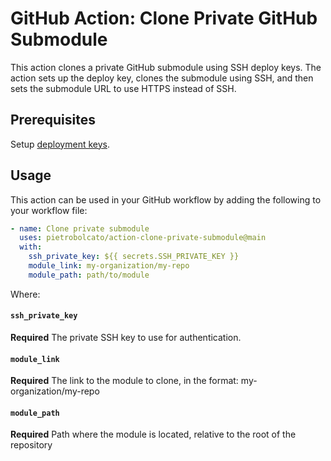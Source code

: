 # GitHub Action: Clone Private GitHub Submodule

This action clones a private GitHub submodule using SSH deploy keys. The action sets up the deploy key, clones the submodule using SSH, and then sets the submodule URL to use HTTPS instead of SSH.

## Prerequisites

Setup [deployment keys](https://docs.github.com/en/authentication/connecting-to-github-with-ssh/managing-deploy-keys).

## Usage

This action can be used in your GitHub workflow by adding the following to your workflow file:

```yaml
- name: Clone private submodule
  uses: pietrobolcato/action-clone-private-submodule@main
  with:
    ssh_private_key: ${{ secrets.SSH_PRIVATE_KEY }}
    module_link: my-organization/my-repo
    module_path: path/to/module
```

Where:

#### `ssh_private_key`

**Required** The private SSH key to use for authentication.

#### `module_link`

**Required** The link to the module to clone, in the format: my-organization/my-repo

#### `module_path`

**Required** Path where the module is located, relative to the root of the repository
